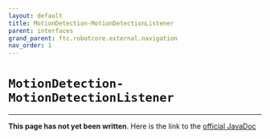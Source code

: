 ```yaml
---
layout: default
title: MotionDetection-MotionDetectionListener
parent: interfaces
grand_parent: ftc.robotcore.external.navigation
nav_order: 1
---
```

# `MotionDetection-MotionDetectionListener`
---
**This page has not yet been written**. Here is the link to the [official JavaDoc](https://ftctechnh.github.io/ftc_app/doc/javadoc/org/firstinspires/ftc/robotcore/external/navigation/MotionDetection.MotionDetectionListener.html)
        